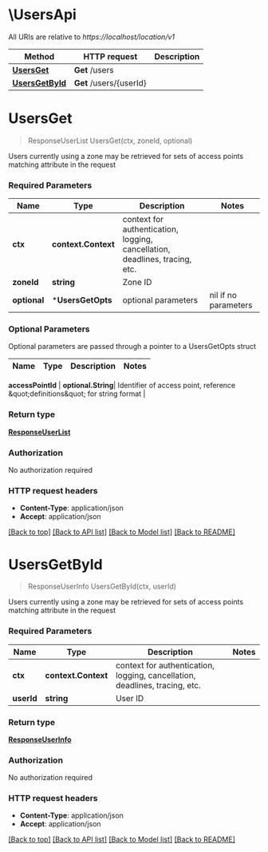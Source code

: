 # \UsersApi

All URIs are relative to *https://localhost/location/v1*

Method | HTTP request | Description
------------- | ------------- | -------------
[**UsersGet**](UsersApi.md#UsersGet) | **Get** /users | 
[**UsersGetById**](UsersApi.md#UsersGetById) | **Get** /users/{userId} | 


# **UsersGet**
> ResponseUserList UsersGet(ctx, zoneId, optional)


Users currently using a zone may be retrieved for sets of access points matching attribute in the request

### Required Parameters

Name | Type | Description  | Notes
------------- | ------------- | ------------- | -------------
 **ctx** | **context.Context** | context for authentication, logging, cancellation, deadlines, tracing, etc.
  **zoneId** | **string**| Zone ID | 
 **optional** | ***UsersGetOpts** | optional parameters | nil if no parameters

### Optional Parameters
Optional parameters are passed through a pointer to a UsersGetOpts struct

Name | Type | Description  | Notes
------------- | ------------- | ------------- | -------------

 **accessPointId** | **optional.String**| Identifier of access point, reference \&quot;definitions\&quot; for string format | 

### Return type

[**ResponseUserList**](ResponseUserList.md)

### Authorization

No authorization required

### HTTP request headers

 - **Content-Type**: application/json
 - **Accept**: application/json

[[Back to top]](#) [[Back to API list]](../README.md#documentation-for-api-endpoints) [[Back to Model list]](../README.md#documentation-for-models) [[Back to README]](../README.md)

# **UsersGetById**
> ResponseUserInfo UsersGetById(ctx, userId)


Users currently using a zone may be retrieved for sets of access points matching attribute in the request

### Required Parameters

Name | Type | Description  | Notes
------------- | ------------- | ------------- | -------------
 **ctx** | **context.Context** | context for authentication, logging, cancellation, deadlines, tracing, etc.
  **userId** | **string**| User ID | 

### Return type

[**ResponseUserInfo**](ResponseUserInfo.md)

### Authorization

No authorization required

### HTTP request headers

 - **Content-Type**: application/json
 - **Accept**: application/json

[[Back to top]](#) [[Back to API list]](../README.md#documentation-for-api-endpoints) [[Back to Model list]](../README.md#documentation-for-models) [[Back to README]](../README.md)

